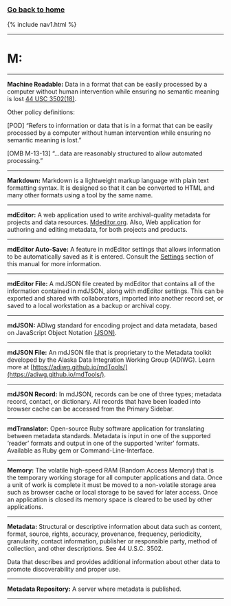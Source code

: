 ### **[Go back to home](https://ironrico.github.io/TestGlossary/)**

{% include nav1.html %}
___

# **M:** 
___


**Machine Readable:** 
Data in a format that can be easily processed by a computer without human intervention while ensuring no semantic 
meaning is lost [44 USC 3502(18)](https://uscode.house.gov/view.xhtml?req=granuleid:USC-prelim-title44-section3502&num=0&edition=prelim#substructure-location_18).

Other policy definitions: 

[POD] “Refers to information or data that is in a format that can be easily processed by a computer without human intervention while ensuring no semantic meaning is lost.” 

[OMB M-13-13] “…data are reasonably structured to allow automated processing.”
___

**Markdown:** 
Markdown is a lightweight markup language with plain text formatting syntax. 
It is designed so that it can be converted to HTML and many other formats using a tool by the same name. 
___

**mdEditor:**
A web application used to write archival-quality metadata for projects and data resources. 
[Mdeditor.org](Mdeditor.org).  Also, Web application for authoring and editing metadata, 
for both projects and products.
___


**mdEditor Auto-Save:**
A feature in mdEditor settings that allows information to be automatically saved as it is entered. 
Consult the [Settings](https://guide.mdeditor.org/reference/settings-window/settings-general.html) section of this manual for more information. 
___

**mdEditor File:**
A mdJSON file created by mdEditor that contains all of the information contained in mdJSON, along with mdEditor 
settings. This can be exported and shared with collaborators, imported into another record set, or saved to a 
local workstation as a backup or archival copy.
___


**mdJSON:**
ADIwg standard for encoding project and data metadata, based on JavaScript Object Notation [(JSON)](https://ironrico.github.io/TestGlossary/J).
___


**mdJSON File:** 
An mdJSON file that is proprietary to the Metadata toolkit developed by the Alaska Data Integration Working Group (ADIWG). 
Learn more at [https://adiwg.github.io/mdTools/](https://adiwg.github.io/mdTools/).
___


**mdJSON Record:** 
In mdJSON, records can be one of three types; metadata record, contact, or dictionary. 
All records that have been loaded into browser cache can be accessed from the Primary Sidebar.
___



**mdTranslator:**
Open-source Ruby software application for translating between metadata standards. 
Metadata is input in one of the supported ‘reader’ formats and output in one of the supported ‘writer’ formats. 
Available as Ruby gem or Command-Line-Interface.
___


**Memory:**
The volatile high-speed RAM (Random Access Memory) that is the temporary working storage for all computer applications
and data. Once a unit of work is complete it must be moved to a non-volatile storage area such as browser cache or 
local storage to be saved for later access. Once an application is closed its memory space is cleared to be used 
by other applications. 
___


**Metadata:** 
Structural or descriptive information about data such as content, format, source, rights, accuracy, provenance, 
frequency, periodicity, granularity, contact information, publisher or responsible party, method of collection, and 
other descriptions. See 44 U.S.C. 3502. 

Data that describes and provides additional information about other data to promote discoverability and proper use.
___


**Metadata Repository:** 
A server where metadata is published. 
___













